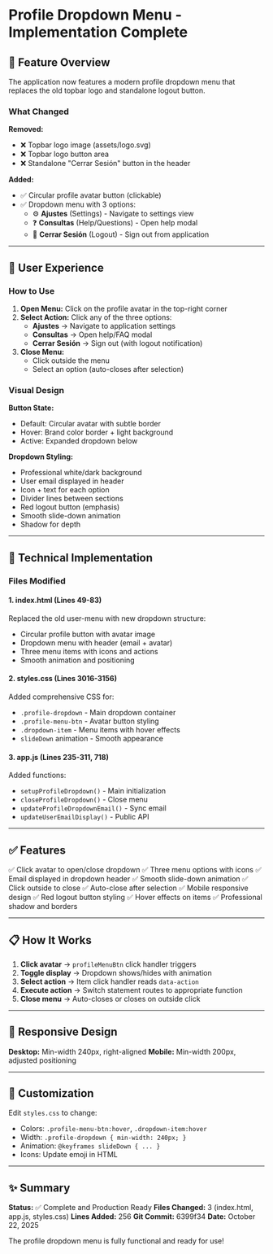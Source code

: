 # Profile Dropdown Menu - Implementation Complete

## 🎉 Feature Overview

The application now features a modern profile dropdown menu that replaces the old topbar logo and standalone logout button.

### What Changed

**Removed:**
- ❌ Topbar logo image (assets/logo.svg)
- ❌ Topbar logo button area
- ❌ Standalone "Cerrar Sesión" button in the header

**Added:**
- ✅ Circular profile avatar button (clickable)
- ✅ Dropdown menu with 3 options:
  - ⚙️ **Ajustes** (Settings) - Navigate to settings view
  - ❓ **Consultas** (Help/Questions) - Open help modal
  - 🚪 **Cerrar Sesión** (Logout) - Sign out from application

---

## 👤 User Experience

### How to Use

1. **Open Menu:** Click on the profile avatar in the top-right corner
2. **Select Action:** Click any of the three options:
   - **Ajustes** → Navigate to application settings
   - **Consultas** → Open help/FAQ modal
   - **Cerrar Sesión** → Sign out (with logout notification)
3. **Close Menu:**
   - Click outside the menu
   - Select an option (auto-closes after selection)

### Visual Design

**Button State:**
- Default: Circular avatar with subtle border
- Hover: Brand color border + light background
- Active: Expanded dropdown below

**Dropdown Styling:**
- Professional white/dark background
- User email displayed in header
- Icon + text for each option
- Divider lines between sections
- Red logout button (emphasis)
- Smooth slide-down animation
- Shadow for depth

---

## 🔧 Technical Implementation

### Files Modified

#### 1. **index.html** (Lines 49-83)
Replaced the old user-menu with new dropdown structure:
- Circular profile button with avatar image
- Dropdown menu with header (email + avatar)
- Three menu items with icons and actions
- Smooth animation and positioning

#### 2. **styles.css** (Lines 3016-3156)
Added comprehensive CSS for:
- `.profile-dropdown` - Main dropdown container
- `.profile-menu-btn` - Avatar button styling
- `.dropdown-item` - Menu items with hover effects
- `slideDown` animation - Smooth appearance

#### 3. **app.js** (Lines 235-311, 718)
Added functions:
- `setupProfileDropdown()` - Main initialization
- `closeProfileDropdown()` - Close menu
- `updateProfileDropdownEmail()` - Sync email
- `updateUserEmailDisplay()` - Public API

---

## ✅ Features

✅ Click avatar to open/close dropdown
✅ Three menu options with icons
✅ Email displayed in dropdown header
✅ Smooth slide-down animation
✅ Click outside to close
✅ Auto-close after selection
✅ Mobile responsive design
✅ Red logout button styling
✅ Hover effects on items
✅ Professional shadow and borders

---

## 📋 How It Works

1. **Click avatar** → `profileMenuBtn` click handler triggers
2. **Toggle display** → Dropdown shows/hides with animation
3. **Select action** → Item click handler reads `data-action`
4. **Execute action** → Switch statement routes to appropriate function
5. **Close menu** → Auto-closes or closes on outside click

---

## 📱 Responsive Design

**Desktop:** Min-width 240px, right-aligned
**Mobile:** Min-width 200px, adjusted positioning

---

## 🎨 Customization

Edit `styles.css` to change:
- Colors: `.profile-menu-btn:hover`, `.dropdown-item:hover`
- Width: `.profile-dropdown { min-width: 240px; }`
- Animation: `@keyframes slideDown { ... }`
- Icons: Update emoji in HTML

---

## ✨ Summary

**Status:** ✅ Complete and Production Ready
**Files Changed:** 3 (index.html, app.js, styles.css)
**Lines Added:** 256
**Git Commit:** 6399f34
**Date:** October 22, 2025

The profile dropdown menu is fully functional and ready for use!
